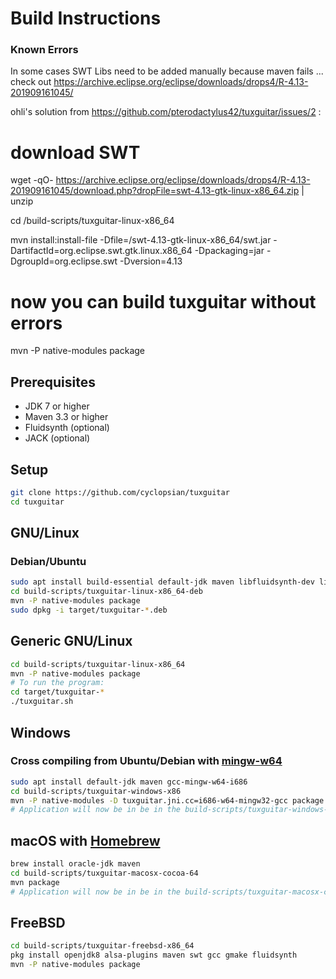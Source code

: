# Build Instructions

### Known Errors
In some cases SWT Libs need to be added manually because maven fails ... check out 
https://archive.eclipse.org/eclipse/downloads/drops4/R-4.13-201909161045/

ohli's solution from https://github.com/pterodactylus42/tuxguitar/issues/2
:
# download SWT
wget -qO- https://archive.eclipse.org/eclipse/downloads/drops4/R-4.13-201909161045/download.php?dropFile=swt-4.13-gtk-linux-x86_64.zip | unzip

cd <where tuxguitar is>/build-scripts/tuxguitar-linux-x86_64

mvn install:install-file -Dfile=<absolute path to your swt download>/swt-4.13-gtk-linux-x86_64/swt.jar -DartifactId=org.eclipse.swt.gtk.linux.x86_64 -Dpackaging=jar -DgroupId=org.eclipse.swt -Dversion=4.13

# now you can build tuxguitar without errors
mvn -P native-modules package

## Prerequisites
- JDK 7 or higher
- Maven 3.3 or higher
- Fluidsynth (optional)
- JACK (optional)
## Setup
```sh
git clone https://github.com/cyclopsian/tuxguitar
cd tuxguitar
```
## GNU/Linux
### Debian/Ubuntu
```sh
sudo apt install build-essential default-jdk maven libfluidsynth-dev libjack-jackd2-dev libasound2-dev libgtk-3-dev
cd build-scripts/tuxguitar-linux-x86_64-deb
mvn -P native-modules package
sudo dpkg -i target/tuxguitar-*.deb
```
## Generic GNU/Linux
```sh
cd build-scripts/tuxguitar-linux-x86_64
mvn -P native-modules package
# To run the program:
cd target/tuxguitar-*
./tuxguitar.sh
```
## Windows
### Cross compiling from Ubuntu/Debian with [mingw-w64](https://mingw-w64.org/)
```sh
sudo apt install default-jdk maven gcc-mingw-w64-i686
cd build-scripts/tuxguitar-windows-x86
mvn -P native-modules -D tuxguitar.jni.cc=i686-w64-mingw32-gcc package
# Application will now be in be in the build-scripts/tuxguitar-windows-x86/target folder
```
## macOS with [Homebrew](https://brew.sh)
```sh
brew install oracle-jdk maven
cd build-scripts/tuxguitar-macosx-cocoa-64
mvn package
# Application will now be in be in the build-scripts/tuxguitar-macosx-cocoa-64/target folder
```
## FreeBSD
```sh
cd build-scripts/tuxguitar-freebsd-x86_64
pkg install openjdk8 alsa-plugins maven swt gcc gmake fluidsynth
mvn -P native-modules package
```
